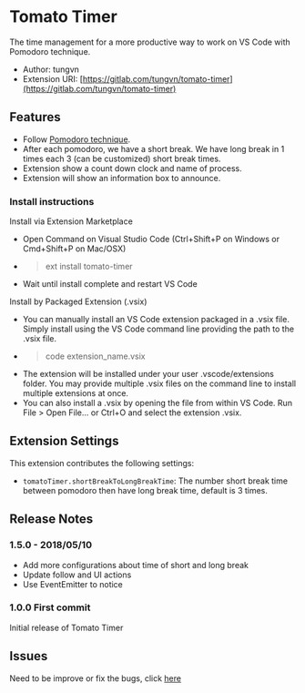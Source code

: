 # Tomato Timer

The time management for a more productive way to work on VS Code with Pomodoro technique.

* Author: tungvn
* Extension URI: [https://gitlab.com/tungvn/tomato-timer](https://gitlab.com/tungvn/tomato-timer)

## Features

* Follow [Pomodoro technique](https://en.wikipedia.org/wiki/Pomodoro_Technique).
* After each pomodoro, we have a short break. We have long break in 1 times each 3 (can be customized) short break times.
* Extension show a count down clock and name of process.
* Extension will show an information box to announce.

### Install instructions

Install via Extension Marketplace
- Open Command on Visual Studio Code (Ctrl+Shift+P on Windows or Cmd+Shift+P on Mac/OSX)
- > ext install tomato-timer
- Wait until install complete and restart VS Code

Install by Packaged Extension (.vsix)
- You can manually install an VS Code extension packaged in a .vsix file. Simply install using the VS Code command line providing the path to the .vsix file.
- >code extension_name.vsix
- The extension will be installed under your user .vscode/extensions folder. You may provide multiple .vsix files on the command line to install multiple extensions at once.
- You can also install a .vsix by opening the file from within VS Code. Run File > Open File... or Ctrl+O and select the extension .vsix.

## Extension Settings

This extension contributes the following settings:

* `tomatoTimer.shortBreakToLongBreakTime`: The number short break time between pomodoro then have long break time, default is 3 times.

## Release Notes

### 1.5.0 - 2018/05/10
- Add more configurations about time of short and long break
- Update follow and UI actions
- Use EventEmitter to notice

### 1.0.0 First commit

Initial release of Tomato Timer

## Issues

Need to be improve or fix the bugs, click [here](https://gitlab.com/tungvn/tomato-timer/issues/new)